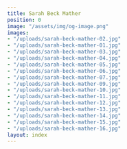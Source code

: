 ```yaml
---
title: Sarah Beck Mather
position: 0
image: "/assets/img/og-image.png"
images:
- "/uploads/sarah-beck-mather-02.jpg"
- "/uploads/sarah-beck-mather-01.jpg"
- "/uploads/sarah-beck-mather-03.jpg"
- "/uploads/sarah-beck-mather-04.jpg"
- "/uploads/sarah-beck-mather-05.jpg"
- "/uploads/sarah-beck-mather-06.jpg"
- "/uploads/sarah-beck-mather-07.jpg"
- "/uploads/sarah-beck-mather-09.jpg"
- "/uploads/sarah-beck-mather-10.jpg"
- "/uploads/sarah-beck-mather-11.jpg"
- "/uploads/sarah-beck-mather-12.jpg"
- "/uploads/sarah-beck-mather-13.jpg"
- "/uploads/sarah-beck-mather-14.jpg"
- "/uploads/sarah-beck-mather-15.jpg"
- "/uploads/sarah-beck-mather-16.jpg"
layout: index
---
```


